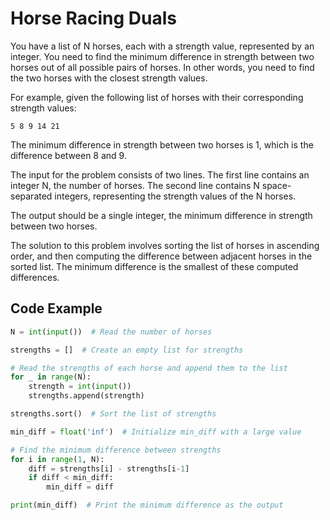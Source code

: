# Horse Racing Duals

You have a list of N horses, each with a strength value, represented by an integer. You need to find the minimum difference in strength between two horses out of all possible pairs of horses. In other words, you need to find the two horses with the closest strength values.

For example, given the following list of horses with their corresponding strength values:

```
5 8 9 14 21
```

The minimum difference in strength between two horses is 1, which is the difference between 8 and 9.

The input for the problem consists of two lines. The first line contains an integer N, the number of horses. The second line contains N space-separated integers, representing the strength values of the N horses.

The output should be a single integer, the minimum difference in strength between two horses.

The solution to this problem involves sorting the list of horses in ascending order, and then computing the difference between adjacent horses in the sorted list. The minimum difference is the smallest of these computed differences.

## Code Example

```python
N = int(input())  # Read the number of horses

strengths = []  # Create an empty list for strengths

# Read the strengths of each horse and append them to the list
for _ in range(N):
    strength = int(input())
    strengths.append(strength)

strengths.sort()  # Sort the list of strengths

min_diff = float('inf')  # Initialize min_diff with a large value

# Find the minimum difference between strengths
for i in range(1, N):
    diff = strengths[i] - strengths[i-1]
    if diff < min_diff:
        min_diff = diff

print(min_diff)  # Print the minimum difference as the output

```
